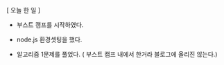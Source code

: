 [ 오늘 한 일 ]


- 부스트 캠프를 시작하였다.


- node.js 환경셋팅을 했다.


- 알고리즘 1문제를 풀었다. ( 부스트 캠프 내에서 한거라 블로그에 올리진 않는다.)
